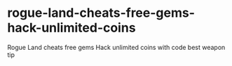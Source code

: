 # rogue-land-cheats-free-gems-hack-unlimited-coins
Rogue Land cheats free gems Hack unlimited coins with code best weapon tip
